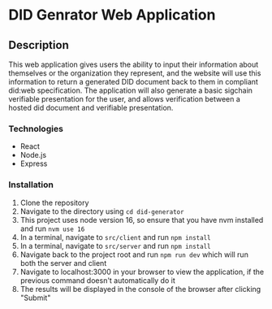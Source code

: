 # DID Genrator Web Application

## Description
This web application gives users the ability to input their information about themselves or the organization they represent, and the website will use this information to return a generated DID document back to them in compliant did:web specification. The application will also generate a basic sigchain verifiable presentation for the user, and allows verification between a hosted did document and verifiable presentation.

### Technologies
- React
- Node.js
- Express

### Installation
1. Clone the repository
2. Navigate to the directory using ```cd did-generator```
3. This project uses node version 16, so ensure that you have nvm installed and run ```nvm use 16```
4. In a terminal, navigate to ```src/client``` and run ```npm install```
5. In a terminal, navigate to ```src/server``` and run ```npm install```
6. Navigate back to the project root and run ```npm run dev``` which will run both the server and client 
7. Navigate to localhost:3000 in your browser to view the application, if the previous command doesn't automatically do it
8. The results will be displayed in the console of the browser after clicking "Submit"

